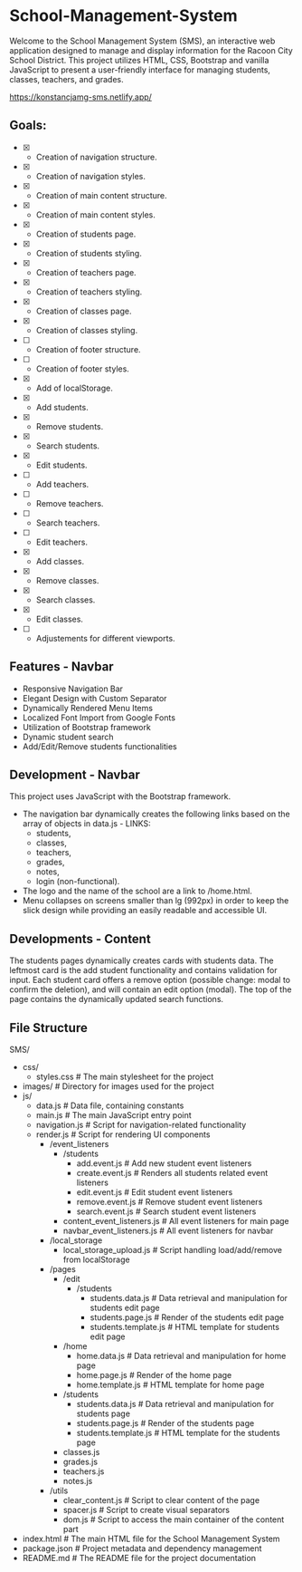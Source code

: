 # School-Management-System
Welcome to the School Management System (SMS), an interactive web application designed to manage and display information for the Racoon City School District. This project utilizes HTML, CSS, Bootstrap and vanilla JavaScript to present a user-friendly interface for managing students, classes, teachers, and grades.

https://konstancjamg-sms.netlify.app/

## Goals:
- [x] - Creation of navigation structure.
- [x] - Creation of navigation styles.
- [x] - Creation of main content structure.
- [x] - Creation of main content styles.
- [x] - Creation of students page.
- [x] - Creation of students styling.
- [x] - Creation of teachers page.
- [x] - Creation of teachers styling.
- [x] - Creation of classes page.
- [x] - Creation of classes styling.
- [ ] - Creation of footer structure.
- [ ] - Creation of footer styles.
- [x] - Add of localStorage.
- [x] - Add students.
- [x] - Remove students.
- [x] - Search students.
- [x] - Edit students.
- [ ] - Add teachers.
- [ ] - Remove teachers.
- [ ] - Search teachers.
- [ ] - Edit teachers.
- [x] - Add classes.
- [x] - Remove classes.
- [x] - Search classes.
- [x] - Edit classes.

- [ ] - Adjustements for different viewports.

## Features - Navbar
* Responsive Navigation Bar
* Elegant Design with Custom Separator
* Dynamically Rendered Menu Items
* Localized Font Import from Google Fonts
* Utilization of Bootstrap framework
* Dynamic student search
* Add/Edit/Remove students functionalities

## Development - Navbar
This project uses JavaScript with the Bootstrap framework.

* The navigation bar dynamically creates the following links based on the array of objects in data.js - LINKS:
    * students,
    * classes,
    * teachers,
    * grades,
    * notes,
    * login (non-functional).
* The logo and the name of the school are a link to /home.html.
* Menu collapses on screens smaller than lg (992px) in order to keep the slick design while providing an easily readable and accessible UI.

## Developments - Content

The students pages dynamically creates cards with students data. The leftmost card is the add student functionality and contains validation for input. Each student card offers a remove option (possible change: modal to confirm the deletion), and will contain an edit option (modal).
The top of the page contains the dynamically updated search functions.

## File Structure

SMS/
* css/
    * styles.css # The main stylesheet for the project
* images/ # Directory for images used for the project
* js/
    * data.js # Data file, containing constants
    * main.js # The main JavaScript entry point
    * navigation.js # Script for navigation-related functionality
    * render.js # Script for rendering UI components
        * /event_listeners
            * /students
                * add.event.js # Add new student event listeners
                * create.event.js # Renders all students related event listeners
                * edit.event.js # Edit student event listeners
                * remove.event.js # Remove student event listeners
                * search.event.js # Search student event listeners
            * content_event_listeners.js # All event listeners for main page
            * navbar_event_listeners.js # All event listeners for navbar
        * /local_storage
            * local_storage_upload.js # Script handling load/add/remove from localStorage
        * /pages
            * /edit
                * /students
                    * students.data.js # Data retrieval and manipulation for students edit page
                    * students.page.js # Render of the students edit page
                    * students.template.js  # HTML template for students edit page
            * /home
                * home.data.js # Data retrieval and manipulation for home page
                * home.page.js  # Render of the home page
                * home.template.js # HTML template for home page
            * /students
                * students.data.js # Data retrieval and manipulation for students page
                * students.page.js # Render of the students page
                * students.template.js # HTML template for the students page
            * classes.js
            * grades.js
            * teachers.js
            * notes.js 
        * /utils
            * clear_content.js # Script to clear content of the page
            * spacer.js # Script to create visual separators
            * dom.js # Script to access the main container of the content part
* index.html # The main HTML file for the School Management System
* package.json # Project metadata and dependency management
* README.md # The README file for the project documentation